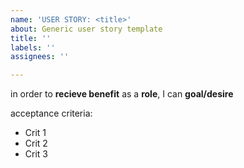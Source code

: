 ```yaml
---
name: 'USER STORY: <title>'
about: Generic user story template
title: ''
labels: ''
assignees: ''

---
```


in order to **recieve benefit** as a **role**, I can **goal/desire**

acceptance criteria:

* Crit 1
* Crit 2
* Crit 3
